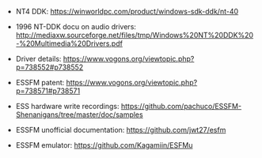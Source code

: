 - NT4 DDK: https://winworldpc.com/product/windows-sdk-ddk/nt-40
- 1996 NT-DDK docu on audio drivers: http://mediaxw.sourceforge.net/files/tmp/Windows%20NT%20DDK%20-%20Multimedia%20Drivers.pdf
- Driver details: https://www.vogons.org/viewtopic.php?p=738552#p738552
- ESSFM patent: https://www.vogons.org/viewtopic.php?p=738571#p738571
- ESS hardware write recordings: https://github.com/pachuco/ESSFM-Shenanigans/tree/master/doc/samples

- ESSFM unofficial documentation: https://github.com/jwt27/esfm
- ESSFM emulator: https://github.com/Kagamiin/ESFMu
